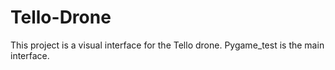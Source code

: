 # Tello-Drone
This project is a visual interface for the Tello drone. Pygame_test is the main interface.
